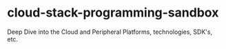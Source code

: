 # cloud-stack-programming-sandbox
Deep Dive into the Cloud and Peripheral Platforms, technologies, SDK's, etc.
